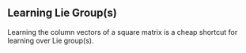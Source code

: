 
Learning Lie Group(s)
------------
Learning the column vectors of a square matrix is a cheap shortcut for learning over Lie group(s).
